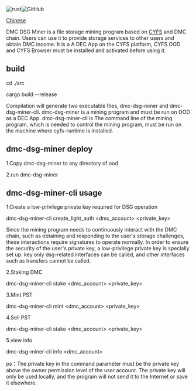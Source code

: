![rust](https://img.shields.io/badge/rustc-1.57%2B-green?style=plastic)![GitHub](https://img.shields.io/github/license/datamallchain/dmchain_contract)

[Chinese](./README.zh_CN.md)

DMC DSG Miner is a file storage mining program based on [CYFS](https://github.com/buckyos/CYFS) and DMC chain. Users can use it to provide storage services to other users and obtain DMC income. It is a A DEC App on the CYFS platform, CYFS OOD and CYFS Browser must be installed and activated before using it.

## build

cd ./src

cargo build --release

Compilation will generate two executable files, dmc-dsg-miner and dmc-dsg-miner-cli. dmc-dsg-miner is a mining program and must be run on OOD as a DEC App. dmc-dsg-miner-cli is The command line of the mining program, which is needed to control the mining program, must be run on the machine where cyfs-runtime is installed.

## dmc-dsg-miner deploy

1.Copy dmc-dsg-miner to any directory of ood

2.run dmc-dsg-miner

## dmc-dsg-miner-cli usage

1.Create a low-privilege private key required for DSG operation

dmc-dsg-miner-cli create_light_auth <dmc_account> <private_key>

Since the mining program needs to continuously interact with the DMC chain, such as obtaining and responding to the user's storage challenges, these interactions require signatures to operate normally. In order to ensure the security of the user's private key, a low-privilege private key is specially set up. key only dsg-related interfaces can be called, and other interfaces such as transfers cannot be called.

2.Staking DMC

dmc-dsg-miner-cli stake <dmc_account> <private_key> <amount>

 3.Mint PST

dmc-dsg-miner-cli mint <dmc_account> <private_key> <amount>

4.Sell PST

dmc-dsg-miner-cli stake <dmc_account> <private_key> <amount> <price>

5.view info

dmc-dsg-miner-cli info <dmc_account>

ps：The private key in the command parameter must be the private key above the owner permission level of the user account. The private key will only be used locally, and the program will not send it to the Internet or save it elsewhere.